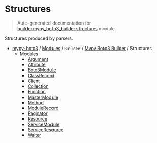 # Structures

> Auto-generated documentation for [builder.mypy_boto3_builder.structures](https://github.com/vemel/mypy_boto3/blob/master/builder/mypy_boto3_builder/structures/__init__.py) module.

Structures produced by parsers.

- [mypy-boto3](../../../README.md#mypy_boto3) / [Modules](../../../MODULES.md#mypy-boto3-modules) / `Builder` / [Mypy Boto3 Builder](../index.md#mypy-boto3-builder) / Structures
    - Modules
        - [Argument](argument.md#argument)
        - [Attribute](attribute.md#attribute)
        - [Boto3Module](boto3_module.md#boto3module)
        - [ClassRecord](class_record.md#classrecord)
        - [Client](client.md#client)
        - [Collection](collection.md#collection)
        - [Function](function.md#function)
        - [MasterModule](master_module.md#mastermodule)
        - [Method](method.md#method)
        - [ModuleRecord](module_record.md#modulerecord)
        - [Paginator](paginator.md#paginator)
        - [Resource](resource.md#resource)
        - [ServiceModule](service_module.md#servicemodule)
        - [ServiceResource](service_resource.md#serviceresource)
        - [Waiter](waiter.md#waiter)
